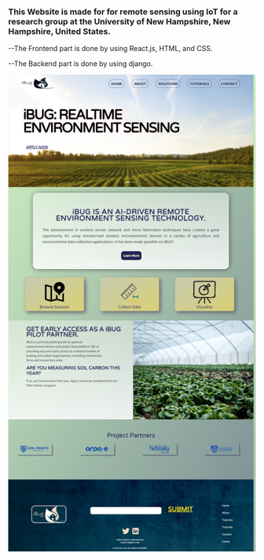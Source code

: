 ### This Website is made for for remote sensing using IoT for a research group at the University of New Hampshire, New Hampshire, United States.


--The Frontend part is done by using React.js, HTML, and CSS.

--The Backend part is done by using django.

![Alt text](https://github.com/syma-afsha/IoT_website/blob/main/iot_website_view.png)


